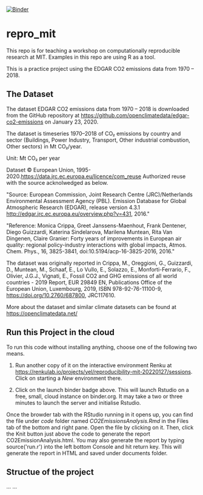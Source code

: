 [![Binder](https://mybinder.org/badge_logo.svg)](https://mybinder.org/v2/gh/YeLibrarian/repro_mit/261c522efc9759461aa61ac520aa367cb5767101?urlpath=rstudio)


# repro_mit
This repo is for teaching a workshop on computationally reproducible research at MIT. Examples in this repo are using R as a tool. 


This is a practice project using the EDGAR CO2 emissions data from 1970 – 2018. 



## The Dataset
The dataset EDGAR CO2 emissions data from 1970 – 2018 is downloaded from the GitHub repository at <https://github.com/openclimatedata/edgar-co2-emissions> on January 23, 2020. 

The dataset is timeseries 1970–2018 of CO₂ emissions by country and sector (Buildings, Power Industry, Transport, Other industrial combustion, Other sectors) in Mt CO₂/year.

Unit: Mt CO₂ per year

Dataset © European Union, 1995-2020.<https://data.jrc.ec.europa.eu/licence/com_reuse> Authorized reuse with the source acknolwedged as below. 

"Source: European Commission, Joint Research Centre (JRC)/Netherlands Environmental Assessment Agency (PBL). Emission Database for Global Atmospheric Research (EDGAR), release version 4.3.1 http://edgar.jrc.ec.europa.eu/overview.php?v=431, 2016."

"Reference: Monica Crippa, Greet Janssens-Maenhout, Frank Dentener, Diego Guizzardi, Katerina Sindelarova, Marilena Muntean, Rita Van Dingenen, Claire Granier: Forty years of improvements in European air quality: regional policy-industry interactions with global impacts, Atmos. Chem. Phys., 16, 3825-3841, doi:10.5194/acp-16-3825-2016, 2016."

The dataset was originally reported in Crippa, M., Oreggioni, G., Guizzardi, D., Muntean, M., Schaaf, E., Lo Vullo, E., Solazzo, E., Monforti-Ferrario, F., Olivier, J.G.J., Vignati, E., Fossil CO2 and GHG emissions of all world countries - 2019 Report, EUR 29849 EN, Publications Office of the European Union, Luxembourg, 2019, ISBN 978-92-76-11100-9, <https://doi.org/10.2760/687800>, JRC117610.

More about the dataset and similar climate datasets can be found at <https://openclimatedata.net/>

## Run this Project in the cloud
To run this code without installing anything, choose one of the following two means. 

1. Run another copy of it on the interactive environment Renku at <https://renkulab.io/projects/yel/reproducibility-mit-20220127/sessions>. Click on starting a *New* environment there.   

2. Click on the launch binder badge above. This will launch Rstudio on a free, small, cloud instance on binder.org. It may take a two or three minutes to launch the server and initialise Rstudio. 

Once the browder tab with the RStudio running in it opens up, you can find the file under *code* folder named *CO2EmissionsAnalysis.Rmd* in the Files tab of the bottom and right pane. Open the file by clicking on it. Then, click the Knit button just above the code to generate the report CO2EmissionAnalysis.html. You may also generate the report by typing source('run.r') into the left bottom Console and hit return key. This will generate the report in HTML and saved under documents folder. 



## Structue of the project
... ...



